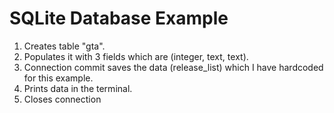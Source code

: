 # SQLite Database Example

  1. Creates table "gta". 
  2. Populates it with 3 fields which are (integer, text, text). 
  3. Connection commit saves the data (release_list) which I have hardcoded for this example. 
  4. Prints data in the terminal. 
  5. Closes connection

